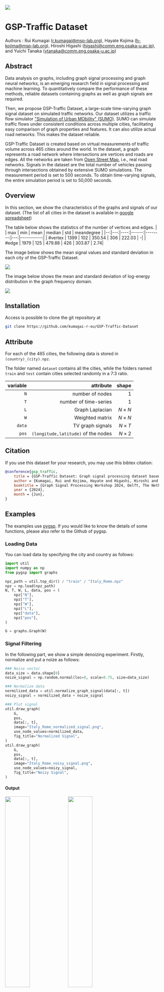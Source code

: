 ![](doc/logo.png)

# GSP-Traffic Dataset

Authors : 
    Rui Kumagai ([r.kumagai@msp-lab.org](<mailto:r.kumagai@msp-lab.org>)), 
    Hayate Kojima ([h-kojima@msp-lab.org](<mailto:h-kojima@msp-lab.org>)), 
    Hiroshi Higashi ([higashi@comm.eng.osaka-u.ac.jp](<mailto:higashi@comm.eng.osaka-u.ac.jp>)), 
    and Yuichi Tanaka ([ytanaka@comm.eng.osaka-u.ac.jp](<mailto:ytanaka@comm.eng.osaka-u.ac.jp>))

## Abstract

Data analysis on graphs, including graph signal processing and graph neural networks, is an emerging research field in signal processing and machine learning. 
To quantitatively compare the performance of these methods, reliable datasets containing graphs as well as graph signals are required. 

Then, we propose GSP-Traffic Dataset, a large-scale time-varying graph signal dataset on simulated traffic networks. 
Our dataset utilizes a traffic flow simulator ["Simulation of Urban MObility" (SUMO)](https://eclipse.dev/sumo/).
SUMO can simulate traffic flows under consistent conditions across multiple cities, facilitating easy comparison of graph properties and features. 
It can also utilize actual road networks: This makes the dataset reliable.

GSP-Traffic Dataset is created based on virtual measurements of traffic volume across 465 cities around the world. 
In the dataset, a graph represents a road network where intersections are vertices and roads are edges. 
All the networks are taken from [Open Street Map](https://www.openstreetmap.org/#map=6/35.588/134.380), i.e., real road networks. 
Signals in the dataset are the total number of vehicles passing through intersections obtained by extensive SUMO simulations.
The measurement period is set to 500 seconds. 
To obtain time-varying signals, the entire simulation period is set to 50,000 seconds.

## Overview

In this section, we show the characteristics of the graphs and signals of our dataset.
(The list of all cities in the dataset is available in [google spreadsheet](https://docs.google.com/spreadsheets/d/1wJ3MPm5TSh5eKkXRGtqZykiy-HV7anCL_F4yfKACNqo/edit?usp=sharing))

The table below shows the statistics of the number of vertices and edges.
|   | max | min | mean | median | std | meandegree |
|--:|---:|----:|------:|--------:|---:|-----------:|
| #vertex | 1399 | 102 | 350.54 | 306 | 222.03 | -|
| #edge | 1979 | 125 | 479.88 | 426 | 303.87 | 2.74|

The image below shows the mean signal values and standard deviation in each city of the GSP-Traffic Dataset.

![](doc/signal_map.jpeg)

The image below shows the mean and standard deviation of log-energy distribution in the graph frequency domain.

![](doc/log_ene.jpeg)

## Installation

Access is possible to clone the git repository at

```sh
git clone https://github.com/kumagai-r-ou/GSP-Traffic-Dataset
```


## Attribute
For each of the 465 cities, the following data is stored in  `(country)_(city).npz`.

The folder named `dataset` contains all the cities, while the folders named `train` and `test` contain cities selected randomly in a 7:3 ratio.

| variable | attribute | shape |
| -------: | -------: | ----: |
| ` N ` | number of nodes | $` 1 `$ |
| ` T ` | number of time-series | $` 1 `$ |
| ` L ` | Graph Laplacian | $` N \times N `$ |
| ` W ` | Weighted matrix | $` N \times N `$ |
| ` data ` | TV graph signals | $` N \times T `$ |
| ` pos ` | `(longitude,latitude)` of the nodes | $` N \times 2 `$ | 


## Citation
If you use this dataset for your research, you may use this bibtex citation:

```bibtex
@conference{gsp_traffic,
    title = {GSP-Traffic Dataset: Graph signal processing dataset based on traffic simulation},
    author = {Kumagai, Rui and Kojima, Hayate and Higashi, Hiroshi and Tanaka, Yuichi},
    booktitle = {Graph Signal Processing Workshop 2024, Delft, The Netherlands},
    year = {2024},
    month = {Jun},
}
```

## Examples

The examples use [pygsp](https://pygsp.readthedocs.io/en/stable/).
If you would like to know the details of some functions, please also refer to the Github of pygsp.

### Loading Data

You can load data by specifying the city and country as follows:

```py
import util
import numpy as np
from pygsp import graphs

npz_path = util.top_dir() / "train" / "Italy_Rome.npz"
npz = np.load(npz_path)
N, T, W, L, data, pos = (
    npz["N"],
    npz["T"],
    npz["W"],
    npz["L"],
    npz["data"],
    npz["pos"],
)

G = graphs.Graph(W)
```

### Signal Filtering

In the following part, we show a simple denoizing experiment.
Firstly, normalize and put a noize as follows:

```py
### Noise vector
data_size = data.shape[0]
noize_signal = np.random.normal(loc=0, scale=0.75, size=data_size)

### Normalize data
normilized_data = util.normalize_graph_signal(data[:, t])
noizy_signal = normilized_data + noize_signal

### Plot signal
util.draw_graph(
    G,
    pos,
    data[:, t],
    image="Italy_Rome_normalized_signal.png",
    use_node_values=normilized_data,
    fig_title="Normalized Signal",
)
util.draw_graph(
    G,
    pos,
    data[:, t],
    image="Italy_Rome_noisy_signal.png",
    use_node_values=noizy_signal,
    fig_title="Noizy Signal",
)
```

#### Output

<p>
	<img src="doc/py_figs/Italy_Rome_normalized_signal.png" width="40%">
	<img src="doc/py_figs/Italy_Rome_noisy_signal.png" width="40%">
</p>

### Design filter

Then, design a low-pass filter as follows:

```py
## Design filter
g = util.gsp_design_smooth_indicator(G, 0, 0.5)
x = g.filter(noizy_signal)
f = util.apply_gft_to_signal(G, normilized_data)
util.save_gs_spectrum(
    f, save_image_name="Italy_Rome_spectrum.png", fig_title="Signal Spectrum"
)
util.save_filter(g, "Italy_Rome_filter.png", fig_title="Filter")
```

#### Output

<p>
	<img src="doc/py_figs/Italy_Rome_spectrum.png" width="40%">
	<img src="doc/py_figs/Italy_Rome_filter.png" width="40%">
</p>

#### Plot results

The result of the experiment is shown as follows:


```py
default_mse = np.sqrt(np.sum((normilized_data - noizy_signal) ** 2)) / 279
filtered_mse = np.sqrt(np.sum((normilized_data - x) ** 2)) / 279

## Plot results
util.draw_graph(
    G,
    pos,
    data[:, t],
    image="Italy_Rome_noisy_signal_with_mse.png",
    use_node_values=noizy_signal,
    fig_title=f"Noizy Signal - MSE: {default_mse:.4f}",
)
util.draw_graph(
    G,
    pos,
    data[:, t],
    image="Italy_Rome_filtered_signal.png",
    use_node_values=x,
    fig_title=f"Filtered Signal - MSE: {filtered_mse:.4f}",
)
```

<p>
	<img src="doc/py_figs/Italy_Rome_noisy_signal_with_mse.png" width="40%">
	<img src="doc/py_figs/Italy_Rome_filtered_signal.png" width="40%">
</p>



## Utility functions

### plotting graph

```py
util.draw_graph(
    G,
    pos,
    data=None,
    image=None,
    fig_titile=None,
    use_node_values=None,
    node_value_disabled=False,
)
```

Draw the graph `G` with `matplotlib`.

You don't have to give `data` when you draw the graph `G` as a simple representation.
If you want to draw the graph `G` reflecting signal values, you need to give `data` at least.

#### parameters:

* `G` : graph

	A pygsp graph.

* `pos` : numpy array ($`N \times 2`$)

	A numpy array representing position of the nodes.

* `data` : numpy array ($`N \times 1`$), optional

	A numpy array representing signal values at time $`t`$.

* `image` : string, optional

    filename to save the image.

* `fig_titile` : string, optional

    A title of figure

* `use_node_values` : numpy array ($`N \times 1`$), optional

    A numpy array representing signal values at time $`t`$. It is assumed that `use_node_values` has the normalized values of `data`.

* `node_value_disabled` : bool, optional

    Set `True` if you draw the graph `G` as a simple representation, otherwise `False`. When you don't set `data`, `node_value_disabled` automatically becomes `True` within the function.


#### Example

```py
util.draw_graph(G, pos, image="Italy_Rome.png", fig_title="Italy - Rome")
```

#### Output
<img src="doc/py_figs/Italy_Rome.png" width="50%">

#### Example

```py
t = 0  # decide the signal time
util.draw_graph(
    G, pos, data[:, t], image="Italy_Rome_signal.png", fig_title="Italy - Rome"
)
```

#### Output

<img src="doc/py_figs/Italy_Rome_signal.png" width="50%">


### plotting filter


```py
util.save_filter(g, filter_name, fig_title=None)
```

Save the filter `g` you made.


#### parameters:

* `g` : filter

    A filter you made.

* `filter_name`: str

    A figure filename of the filter.

* `fig_title`: str, optional

    A title of figure.


#### Example

```py
util.save_filter(g, "Italy_Rome_filter.png", fig_title="Filter")
```

This output example is shown in the section of `Design Smooth Filter`.


### plotting spectrum of graph signals

```py
util.save_gs_spectrum(
    gft_signal, save_image_name, fig_title=None
)
```

Save the spectrum of graph signals.


#### parameters:

* `gft_signal` : spectrum

    Use the spectrum of graph signals.

* `save_image_name`: str

    A figure filename.

* `fig_title`: str, optional

    A title of figure.


#### Example

```py
util.save_gs_spectrum(
    f, save_image_name="Italy_Rome_spectrum.png", fig_title="Signal Spectrum"
)
```

This output example is shown in the section of `Apply GFT to graph signals`.



### Normalize graph signals

```py
normalize_graph_signal(graph_signal, axis=0)
```

Normalize the raw graph signals.

#### parameters:

* `graph_signal` : numpy array ($`N \times 1`$)

    Graph signals

* `axis` : int, optional

    You can set 0 or 1. The processing is conducted along columns if axis=0.


#### Example

```py
normilized_data = util.normalize_graph_signal(data[:, t])
```


### Design Smooth Filter

```py
gsp_design_smooth_indicator(G, a1, a2)
```

Design smooth filter for the graph `G`.
You can keep frequencies of graph signals between `a1` and `a2` and reduce them in other ranges.

#### parameters:

* `G` : graph

    A pygsp graph.

* `a1` and `a2` : float

    `a1` < `a2`. 


#### Example

```py
g = util.gsp_design_smooth_indicator(G, 0, 0.5)
util.save_filter(g, "Italy_Rome_filter.png", fig_title="Filter")
```

Please use `save_filter` to make the figure of constructed filters.

#### Output

<img src="doc/py_figs/Italy_Rome_filter.png" width="40%">


### Apply GFT to graph signals

```py
apply_gft_to_signal(G, graph_signal)
```

`graph_signal` is transformed by using GFT.

#### parameters:

* `G` : graph

    A pygsp graph.
  
* `graph_signal` : numpy array ($`N \times 1`$)

    Raw graph signals


#### Example

```py
f = util.apply_gft_to_signal(G, normilized_data)
util.save_gs_spectrum(
    f, save_image_name="Italy_Rome_spectrum.png", fig_title="Signal Spectrum"
)
```

Please use `save_gs_spectrum` to make the figure of the spectrum of graph signals.

#### Output

<img src="doc/py_figs/Italy_Rome_spectrum.png" width="40%">




